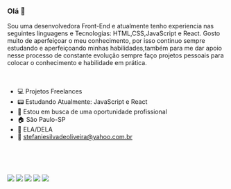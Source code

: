 ### Olá 👋

Sou uma desenvolvedora Front-End e atualmente tenho experiencia nas seguintes linguagens e Tecnologias: HTML,CSS,JavaScript e React. 
Gosto muito de aperfeiçoar o meu conhecimento, por isso continuo sempre estudando e aperfeiçoando minhas habilidades,também para me dar apoio nesse processo de constante evolução sempre
faço projetos pessoais para colocar o conhecimento e habilidade em prática.
<br>
<br>
<br>


- :computer: Projetos Freelances 
- :pager: Estudando Atualmente: JavaScript e React
- :office: Estou em busca de uma oportunidade profissional
- :house: São Paulo-SP
- :ribbon: ELA/DELA
- :e-mail: stefaniesilvadeoliveira@yahoo.com.br
<br>
<br>
<br>


<img src="https://img.shields.io/badge/HTML5-E34F26?style=for-the-badge&logo=html5&logoColor=white"/> <img src="https://img.shields.io/badge/CSS3-1572B6?style=for-the-badge&logo=css3&logoColor=white"/> <img src="https://img.shields.io/badge/JavaScript-323330?style=for-the-badge&logo=javascript&logoColor=F7DF1E"/> <img src="https://img.shields.io/badge/React-20232A?style=for-the-badge&logo=react&logoColor=61DAFB"/>
<a href="https://www.linkedin.com/in/stefanie-silva-de-oliveira/"> <img src="https://img.shields.io/badge/LinkedIn-0077B5?style=for-the-badge&logo=linkedin&logoColor=white" /> 

<br>
<br>
<br>


